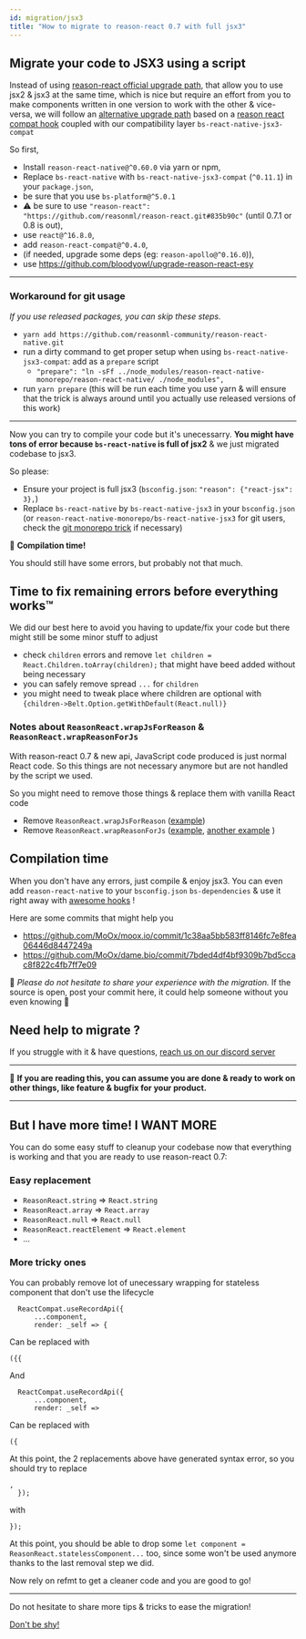 ```yaml
---
id: migration/jsx3
title: "How to migrate to reason-react 0.7 with full jsx3"
---
```


## Migrate your code to JSX3 using a script

Instead of using
[reason-react official upgrade path](https://reasonml.github.io/reason-react/docs/en/jsx.html#migrating-from-version-2-to-version-3),
that allow you to use jsx2 & jsx3 at the same time, which is nice but require an
effort from you to make components written in one version to work with the other
& vice-versa, we will follow an
[alternative upgrade path](https://bloodyowl.github.io/blog/2019-04-19-an-alternative-migration-path-for-reason-react/)
based on a
[reason react compat hook](https://github.com/bloodyowl/reason-react-compat)
coupled with our compatibility layer `bs-react-native-jsx3-compat`

So first,

- Install `reason-react-native@^0.60.0` via yarn or npm,
- Replace `bs-react-native` with `bs-react-native-jsx3-compat` (`^0.11.1`) in
  your `package.json`,
- be sure that you use `bs-platform@^5.0.1`
- ⚠️ be sure to use
  `"reason-react": "https://github.com/reasonml/reason-react.git#835b90c"`
  (until 0.7.1 or 0.8 is out),
- use `react@^16.8.0`,
- add `reason-react-compat@^0.4.0`,
- (if needed, upgrade some deps (eg: `reason-apollo@^0.16.0`)),
- use https://github.com/bloodyowl/upgrade-reason-react-esy

---

### Workaround for git usage

_If you use released packages, you can skip these steps._

- `yarn add https://github.com/reasonml-community/reason-react-native.git`
- run a dirty command to get proper setup when using
  `bs-react-native-jsx3-compat`: add as a `prepare` script
  - `"prepare": "ln -sFf ../node_modules/reason-react-native-monorepo/reason-react-native/ ./node_modules",`
- run `yarn prepare` (this will be run each time you use yarn & will ensure that
  the trick is always around until you actually use released versions of this
  work)

---

Now you can try to compile your code but it's unecessarry. **You might have tons
of error because `bs-react-native` is full of jsx2** & we just migrated codebase
to jsx3.

So please:

- Ensure your project is full jsx3 (`bsconfig.json`:
  `"reason": {"react-jsx": 3},`)
- Replace `bs-react-native` by `bs-react-native-jsx3` in your `bsconfig.json`
  (or `reason-react-native-monorepo/bs-react-native-jsx3` for git users, check
  the
  [git monorepo trick](https://github.com/reasonml-community/reason-react-native#-usage-from-git-repo)
  if necessary)

🎉 **Compilation time!**

You should still have some errors, but probably not that much.

## Time to fix remaining errors before everything works™

We did our best here to avoid you having to update/fix your code but there might
still be some minor stuff to adjust

- check `children` errors and remove
  `let children = React.Children.toArray(children);` that might have beed added
  without being necessary
- you can safely remove spread `...` for `children`
- you might need to tweak place where children are optional with
  `{children->Belt.Option.getWithDefault(React.null)}`

### Notes about `ReasonReact.wrapJsForReason` & `ReasonReact.wrapReasonForJs`

With reason-react 0.7 & new api, JavaScript code produced is just normal React
code. So this things are not necessary anymore but are not handled by the script
we used.

So you might need to remove those things & replace them with vanilla React code

- Remove `ReasonReact.wrapJsForReason`
  ([example](https://github.com/MoOx/moox.io/commit/1c38aa5bb583ff8146fc7e8fea06446d8447249a#diff-2ed4f80b953266403fd687c51270ebfa))
- Remove `ReasonReact.wrapReasonForJs`
  ([example](https://github.com/MoOx/moox.io/commit/1c38aa5bb583ff8146fc7e8fea06446d8447249a#diff-fe8d8d6fb5aac7a6cb2657ff9de22d89L65),
  [another example](https://github.com/MoOx/moox.io/commit/1c38aa5bb583ff8146fc7e8fea06446d8447249a#diff-cad3bf1049ec571062e3ad1e8c8857aaL72)
  )

## Compilation time

When you don't have any errors, just compile & enjoy jsx3. You can even add
`reason-react-native` to your `bsconfig.json` `bs-dependencies` & use it right
away with
[awesome hooks](https://reasonml.github.io/reason-react/docs/en/components) !

Here are some commits that might help you

- https://github.com/MoOx/moox.io/commit/1c38aa5bb583ff8146fc7e8fea06446d8447249a
- https://github.com/MoOx/dame.bio/commit/7bded4df4bf9309b7bd5ccac8f822c4fb7ff7e09

🙏 _Please do not hesitate to share your experience with the migration._ If the
source is open, post your commit here, it could help someone without you even
knowing 🤷‍

## Need help to migrate ?

If you struggle with it & have questions,
[reach us on our discord server](https://reasonml-community.github.io/reason-react-native/discord/)

---

🎉 **If you are reading this, you can assume you are done & ready to work on
other things, like feature & bugfix for your product.**

---

## But I have more time! I WANT MORE

You can do some easy stuff to cleanup your codebase now that everything is
working and that you are ready to use reason-react 0.7:

### Easy replacement

- `ReasonReact.string` => `React.string`
- `ReasonReact.array` => `React.array`
- `ReasonReact.null` => `React.null`
- `ReasonReact.reactElement` => `React.element`
- ...

### More tricky ones

You can probably remove lot of unecessary wrapping for stateless component that
don't use the lifecycle

```reason
  ReactCompat.useRecordApi({
      ...component,
      render: _self => {
```

Can be replaced with

```reason
({{

```

And

```reason
  ReactCompat.useRecordApi({
      ...component,
      render: _self =>
```

Can be replaced with

```reason
({
```

At this point, the 2 replacements above have generated syntax error, so you
should try to replace

```reason
,
  });
```

with

```reason
});

```

At this point, you should be able to drop some
`let component = ReasonReact.statelessComponent...` too, since some won't be
used anymore thanks to the last removal step we did.

Now rely on refmt to get a cleaner code and you are good to go!

---

Do not hesitate to share more tips & tricks to ease the migration!

[Don't be shy!](https://github.com/reasonml-community/reason-react-native/issues/new?title=JSX3+migration+trick&body=Hey%20I%20have%20a%20trick%20that%20I%20can%20share%20with%20you%20to%20ease%20jsx3%20migration%3A)
